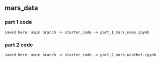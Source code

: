 ## mars_data
### part 1 code
    saved here: main branch -> starter_code -> part_1_mars_news.ipynb

### part 2 code
    saved here: main branch -> starter_code -> part_2_mars_weather.ipynb    

